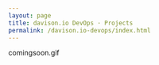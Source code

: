 ```yaml
---
layout: page
title: davison.io DevOps · Projects
permalink: /davison.io-devops/index.html
---
```


comingsoon.gif

